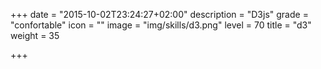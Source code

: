+++
date = "2015-10-02T23:24:27+02:00"
description = "D3js"
grade = "confortable"
icon = ""
image = "img/skills/d3.png"
level = 70
title = "d3"
weight = 35

+++

